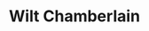 ---
pid: ws29
title: Wilt Chamberlain
location_transcription: Overbrook HS
coordinates: "[-75.238530530936, 39.981631402397]"
zipcode: '19106'
gen_neighborhood: Center City
neighborhood: Society Hill,Old City
outside_phl: 
age: '91'
age_range: 70+
instagram: 
image_file_name: ws_29.jpg
proposal_transcription: |-
  Scored 100 pts in one basketball game
  statue
topic: Person,Sports
topic_summary: 0, 0
type: Sculpture Statue
keywords_other: Wilt Chamberlain, basketball
credit: Len Evelev
image_labels: 
twitter: 
facebook: 
permalink: "/monuments/ws29/"
layout: item-page
---